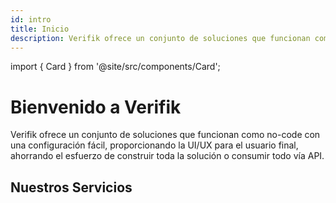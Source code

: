 ```yaml
---
id: intro
title: Inicio
description: Verifik ofrece un conjunto de soluciones que funcionan como no-code con una configuración fácil, proporcionando la UI/UX para el usuario final, ahorrando el esfuerzo de construir toda la solución o consumir todo vía API
---
```


import { Card } from '@site/src/components/Card';

# Bienvenido a Verifik

Verifik ofrece un conjunto de soluciones que funcionan como no-code con una configuración fácil, proporcionando la UI/UX para el usuario final, ahorrando el esfuerzo de construir toda la solución o consumir todo vía API.

## Nuestros Servicios

<div className="row">
  <div className="col col--6">
    <Card
      title="Database Screening"
      description="Validación de datos (clientes, empresas, vehículos) desde múltiples fuentes globales. La solución ideal para KYC/KYB, AML y más, asegurando la integridad y autenticidad de los datos de tus usuarios finales."
      image="/img/services/database-screening.png"
      link="/docs-es/smartcheck/verificacion-inteligente"
    />
  </div>
  <div className="col col--6">
    <Card
      title="SmartAccess"
      description="Una solución no-code para gestionar el acceso a tu plataforma de forma segura y eficiente. Combinando códigos OTP y reconocimiento facial con detección de vida, ofrecemos una experiencia de inicio de sesión rápida y sin complicaciones."
      image="/img/services/smartaccess.png"
      link="/docs-es/smartaccess/acceso-inteligente"
    />
  </div>
</div>

<div className="row">
  <div className="col col--6">
    <Card
      title="Access"
      description="Todo lo que Smart Access tiene para ofrecer pero a nivel de API, dando la flexibilidad de codificar una solución personalizada basada en las necesidades de tu empresa."
      image="/img/services/access.png"
      link="/docs-es/access/acceso"
    />
  </div>
  <div className="col col--6">
    <Card
      title="SmartEnroll"
      description="Realiza un proceso completo de incorporación de usuarios con tecnologías avanzadas de verificación de identidad como reconocimiento facial, validaciones de ID y verificaciones de antecedentes, asegurando un registro seguro y efectivo."
      image="/img/services/smartenroll.png"
      link="/docs-es/smartenroll/inscripcion-inteligente"
    />
  </div>
</div>

<div className="row">
  <div className="col col--6">
    <Card
      title="Enroll"
      description="Esta solución incluye todo lo que SmartEnroll hace pero a nivel de API, dando la flexibilidad de codificar una solución personalizada basada en las necesidades de tu empresa."
      image="/img/services/enroll.png"
      link="/docs-es/enroll/inscripcion"
    />
  </div>
</div>